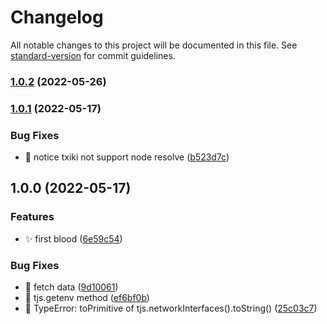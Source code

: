 # Changelog

All notable changes to this project will be documented in this file. See [standard-version](https://github.com/conventional-changelog/standard-version) for commit guidelines.

### [1.0.2](https://github.com/daolou/aw/compare/v1.0.1...v1.0.2) (2022-05-26)

### [1.0.1](https://github.com/daolou/aw/compare/v1.0.0...v1.0.1) (2022-05-17)


### Bug Fixes

* 🐛 notice txiki not support node resolve ([b523d7c](https://github.com/daolou/aw/commit/b523d7c5ebe04a8d27578486927d6092f2a731f0))

## 1.0.0 (2022-05-17)


### Features

* ✨ first blood ([6e59c54](https://github.com/daolou/aw/commit/6e59c543c77cade078b408126cda534d4e80ac78))


### Bug Fixes

* 🐛 fetch data ([9d10061](https://github.com/daolou/aw/commit/9d100615f1cbae43db1a6fd7b973c800319603e2))
* 🐛 tjs.getenv method ([ef6bf0b](https://github.com/daolou/aw/commit/ef6bf0b3efd696d7e698ce010b76189a7ec85136))
* 🐛 TypeError: toPrimitive of tjs.networkInterfaces().toString() ([25c03c7](https://github.com/daolou/aw/commit/25c03c7935974fbeb5bbe21db15e8330a42b0207))
